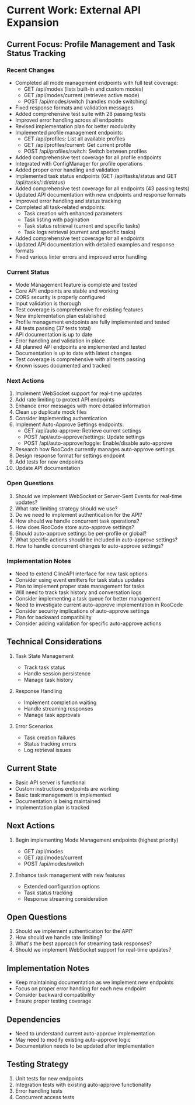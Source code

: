 # Current Work: External API Expansion

## Current Focus: Profile Management and Task Status Tracking

### Recent Changes

- Completed all mode management endpoints with full test coverage:
    - GET /api/modes (lists built-in and custom modes)
    - GET /api/modes/current (retrieves active mode)
    - POST /api/modes/switch (handles mode switching)
- Fixed response formats and validation messages
- Added comprehensive test suite with 28 passing tests
- Improved error handling across all endpoints
- Revised implementation plan for better modularity
- Implemented profile management endpoints:
    - GET /api/profiles: List all available profiles
    - GET /api/profiles/current: Get current profile
    - POST /api/profiles/switch: Switch between profiles
- Added comprehensive test coverage for all profile endpoints
- Integrated with ConfigManager for profile operations
- Added proper error handling and validation
- Implemented task status endpoints (GET /api/tasks/status and GET /api/tasks/:id/status)
- Added comprehensive test coverage for all endpoints (43 passing tests)
- Updated API documentation with new endpoints and response formats
- Improved error handling and status tracking
- Completed all task-related endpoints:
    - Task creation with enhanced parameters
    - Task listing with pagination
    - Task status retrieval (current and specific tasks)
    - Task logs retrieval (current and specific tasks)
- Added comprehensive test coverage for all endpoints
- Updated API documentation with detailed examples and response formats
- Fixed various linter errors and improved error handling

### Current Status

- Mode Management feature is complete and tested
- Core API endpoints are stable and working
- CORS security is properly configured
- Input validation is thorough
- Test coverage is comprehensive for existing features
- New implementation plan established
- Profile management endpoints are fully implemented and tested
- All tests passing (37 tests total)
- API documentation is up to date
- Error handling and validation in place
- All planned API endpoints are implemented and tested
- Documentation is up to date with latest changes
- Test coverage is comprehensive with all tests passing
- Known issues documented and tracked

### Next Actions

1. Implement WebSocket support for real-time updates
2. Add rate limiting to protect API endpoints
3. Enhance error messages with more detailed information
4. Clean up duplicate mock files
5. Consider implementing authentication
6. Implement Auto-Approve Settings endpoints:
    - GET /api/auto-approve: Retrieve current settings
    - POST /api/auto-approve/settings: Update settings
    - POST /api/auto-approve/toggle: Enable/disable auto-approve
7. Research how RooCode currently manages auto-approve settings
8. Design response format for settings endpoint
9. Add tests for new endpoints
10. Update API documentation

### Open Questions

1. Should we implement WebSocket or Server-Sent Events for real-time updates?
2. What rate limiting strategy should we use?
3. Do we need to implement authentication for the API?
4. How should we handle concurrent task operations?
5. How does RooCode store auto-approve settings?
6. Should auto-approve settings be per-profile or global?
7. What specific actions should be included in auto-approve settings?
8. How to handle concurrent changes to auto-approve settings?

### Implementation Notes

- Need to extend ClineAPI interface for new task options
- Consider using event emitters for task status updates
- Plan to implement proper state management for tasks
- Will need to track task history and conversation logs
- Consider implementing a task queue for better management
- Need to investigate current auto-approve implementation in RooCode
- Consider security implications of auto-approve settings
- Plan for backward compatibility
- Consider adding validation for specific auto-approve actions

## Technical Considerations

1. Task State Management

    - Track task status
    - Handle session persistence
    - Manage task history

2. Response Handling

    - Implement completion waiting
    - Handle streaming responses
    - Manage task approvals

3. Error Scenarios
    - Task creation failures
    - Status tracking errors
    - Log retrieval issues

## Current State

- Basic API server is functional
- Custom instructions endpoints are working
- Basic task management is implemented
- Documentation is being maintained
- Implementation plan is tracked

## Next Actions

1. Begin implementing Mode Management endpoints (highest priority)

    - GET /api/modes
    - GET /api/modes/current
    - POST /api/modes/switch

2. Enhance task management with new features
    - Extended configuration options
    - Task status tracking
    - Response streaming consideration

## Open Questions

1. Should we implement authentication for the API?
2. How should we handle rate limiting?
3. What's the best approach for streaming task responses?
4. Should we implement WebSocket support for real-time updates?

## Implementation Notes

- Keep maintaining documentation as we implement new endpoints
- Focus on proper error handling for each new endpoint
- Consider backward compatibility
- Ensure proper testing coverage

## Dependencies

- Need to understand current auto-approve implementation
- May need to modify existing auto-approve logic
- Documentation needs to be updated after implementation

## Testing Strategy

1. Unit tests for new endpoints
2. Integration tests with existing auto-approve functionality
3. Error handling tests
4. Concurrent access tests
